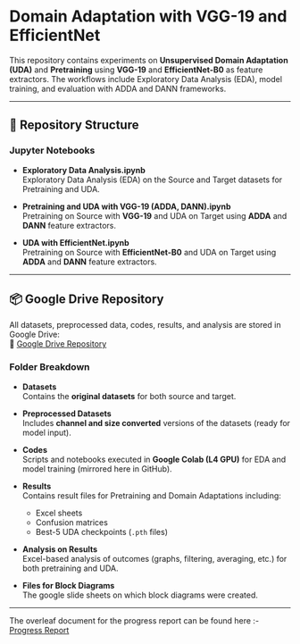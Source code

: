# Domain Adaptation with VGG-19 and EfficientNet

This repository contains experiments on **Unsupervised Domain Adaptation (UDA)** and **Pretraining** using **VGG-19** and **EfficientNet-B0** as feature extractors. The workflows include Exploratory Data Analysis (EDA), model training, and evaluation with ADDA and DANN frameworks.  


---

## 📂 Repository Structure

### Jupyter Notebooks
- **Exploratory Data Analysis.ipynb**  
  Exploratory Data Analysis (EDA) on the Source and Target datasets for Pretraining and UDA.

- **Pretraining and UDA with VGG-19 (ADDA, DANN).ipynb**  
  Pretraining on Source with **VGG-19** and UDA on Target using **ADDA** and **DANN** feature extractors.

- **UDA with EfficientNet.ipynb**  
  Pretraining on Source with **EfficientNet-B0** and UDA on Target using **ADDA** and **DANN** feature extractors.

---

## 📦 Google Drive Repository  

All datasets, preprocessed data, codes, results, and analysis are stored in Google Drive:  
🔗 [Google Drive Repository](https://drive.google.com/drive/folders/1RpE_2ZpH4cppfzb-S6_ayxotNJQpT7B3?usp=sharing)

### Folder Breakdown
- **Datasets**  
  Contains the **original datasets** for both source and target.

- **Preprocessed Datasets**  
  Includes **channel and size converted** versions of the datasets (ready for model input).

- **Codes**  
  Scripts and notebooks executed in **Google Colab (L4 GPU)** for EDA and model training (mirrored here in GitHub).

- **Results**  
  Contains result files for Pretraining and Domain Adaptations including:
  - Excel sheets
  - Confusion matrices
  - Best-5 UDA checkpoints (`.pth` files)

- **Analysis on Results**  
  Excel-based analysis of outcomes (graphs, filtering, averaging, etc.) for both pretraining and UDA.
  
- **Files for Block Diagrams**  
  The google slide sheets on which block diagrams were created.

---
The overleaf document for the progress report can be found here :- [Progress Report](https://www.overleaf.com/5948868377thpnrppnwggz#065240)
